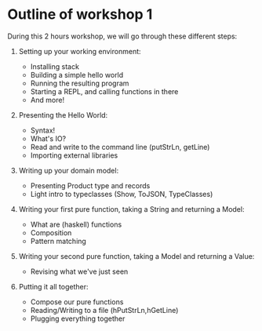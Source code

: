 # Outline of workshop 1

During this 2 hours workshop, we will go through these different steps:

1.  Setting up your working environment:
    - Installing stack
    - Building a simple hello world
    - Running the resulting program
    - Starting a REPL, and calling functions in there
    - And more!

1.  Presenting the Hello World:
    - Syntax!
    - What's IO?
    - Read and write to the command line (putStrLn, getLine)
    - Importing external libraries

1.  Writing up your domain model:
    - Presenting Product type and records
    - Light intro to typeclasses (Show, ToJSON, TypeClasses)

1.  Writing your first pure function, taking a String and returning a Model:
    - What are (haskell) functions
    - Composition
    - Pattern matching

1.  Writing your second pure function, taking a Model and returning a Value:
    - Revising what we've just seen

1.  Putting it all together:
    - Compose our pure functions
    - Reading/Writing to a file (hPutStrLn,hGetLine)
    - Plugging everything together

